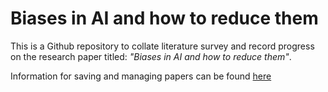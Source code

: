 # Biases in AI and how to reduce them

This is a Github repository to collate literature survey and record progress on the research paper titled: *"Biases in AI and how to reduce them"*.

Information for saving and managing papers can be found <a href="./Instructions on saving papers.md">here</a>
